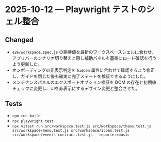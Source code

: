 # 2025-10-12 — Playwright テストのシェル整合

## Changed
- `e2e/workspace.spec.js` の期待値を最新のワークスペースシェルに合わせ、アプリバーのシナリオ切り替えと隠し補助パネルを基準にロード確認を行うよう更新した。
- オンボーディングの非表示判定を `hidden` 属性に合わせて確認するよう修正し、ガイドを閉じた後も確実に完了ステートを検証できるようにした。
- メンテナンスパネルのエクスポートオプション検証を DOM の存在と初期値チェックに変更し、UIを非表示にするデザイン変更と整合させた。

## Tests
- `npm run build`
- `npx playwright test`
- `npx vitest run src/workspace.test.js src/workspace/theme.test.js src/workspace/menu.test.js src/workspace/icons.test.js src/workspace/events-contract.test.js --reporter=basic`
